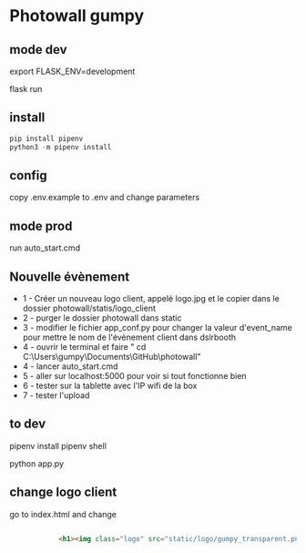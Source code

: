 # Photowall gumpy

## mode dev

export FLASK_ENV=development

flask run

## install

```python
pip install pipenv
python3 -m pipenv install
```

## config

copy .env.example to .env and change parameters

## mode prod

run auto_start.cmd

## Nouvelle évènement

- 1 - Créer un nouveau logo client, appelé logo.jpg et le copier dans le dossier photowall/statis/logo_client
- 2 - purger le dossier photowall dans static
- 3 - modifier le fichier app_conf.py pour changer la valeur d'event_name pour mettre le nom de l'évènement client dans dslrbooth
- 4 - ouvrir le terminal et faire " cd C:\Users\gumpy\Documents\GitHub\photowall"
- 4 - lancer auto_start.cmd
- 5 - aller sur localhost:5000 pour voir si tout fonctionne bien
- 6 - tester sur la tablette avec l'IP wifi de la box  
- 7 - tester l'upload

## to dev

pipenv install
pipenv shell

python app.py

## change logo client

go to index.html
and change

```html

            <h1><img class="logo" src="static/logo/gumpy_transparent.png" alt="logo"></h1>
```
